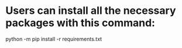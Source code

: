 # Users can  install all the necessary packages with this command:

python -m pip install -r requirements.txt